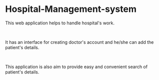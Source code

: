 # Hospital-Management-system
<p>This web application helps to handle hospital's work.</p>
<br><p>It has an interface for creating doctor's account and he/she can add the patient's details.</p>
<br><p>This application is also aim to provide easy and convenient search of patient's details.</p>
